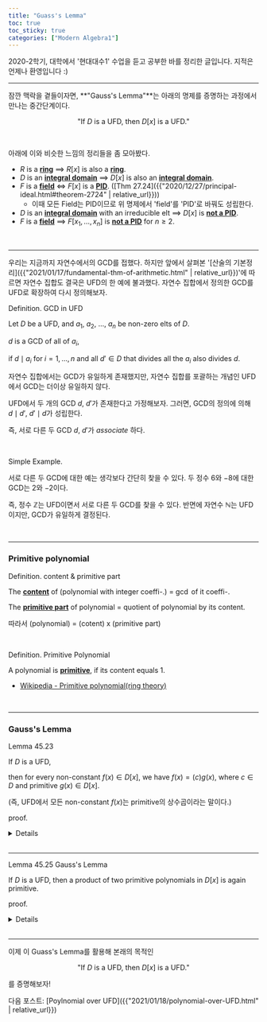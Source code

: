 ```yaml
---
title: "Guass's Lemma"
toc: true
toc_sticky: true
categories: ["Modern Algebra1"]
---
```



2020-2학기, 대학에서 '현대대수1' 수업을 듣고 공부한 바를 정리한 글입니다. 지적은 언제나 환영입니다 :)

<hr>

잠깐 맥락을 곁들이자면, **"Gauss's Lemma"**는 아래의 명제를 증명하는 과정에서 만나는 중간단계이다.

<div style="text-align:center">

"If $D$ is a UFD, then $D[x]$ is a UFD."

</div>

<br>

아래에 이와 비슷한 느낌의 정리들을 좀 모아봤다.

- $R$ is a **<u>ring</u>** $\implies$ $R[x]$ is also a **<u>ring</u>**.
- $D$ is an **<u>integral domain</u>** $\implies$ $D[x]$ is also an **<u>integral domain</u>**.
- $F$ is a **<u>field</u>** $\iff$ $F[x]$ is a **<u>PID</u>**. ([Thm 27.24]({{"2020/12/27/principal-ideal.html#theorem-2724" | relative_url}}))
  - 이때 모든 Field는 PID이므로 위 명제에서 'field'를 'PID'로 바꿔도 성립한다.
- $D$ is an **<u>integral domain</u>** with an irreducible elt $\implies$ $D[x]$ is **<u>not a PID</u>**.
- $F$ is a **<u>field</u>** $\implies$ $F[x_1, \dots, x_n]$ is **<u>not a PID</u>** for $n \ge 2$.

<br>
<hr>

우리는 지금까지 자연수에서의 GCD를 접했다. 하지만 앞에서 살펴본 '[산술의 기본정리]({{"2021/01/17/fundamental-thm-of-arithmetic.html" | relative_url}})'에 따르면 자연수 집합도 결국은 UFD의 한 예에 불과했다. 자연수 집합에서 정의한 GCD를 UFD로 확장하여 다시 정의해보자.

<span class="statement-title">Definition.</span> GCD in UFD<br>

<div class="notice" markdown="1">

Let $D$ be a UFD, and $a_1$, $a_2$, ..., $a_n$ be non-zero elts of $D$.

$d$ is a GCD of all of $a_i$,

if $d \mid a_i$ for $i=1, ..., n$ and all $d' \in D$ that divides all the $a_i$ also divides $d$.

</div>

자연수 집합에서는 GCD가 유일하게 존재했지만, 자연수 집합를 포괄하는 개념인 UFD에서 GCD는 더이상 유일하지 않다.

UFD에서 두 개의 GCD $d$, $d'$가 존재한다고 가정해보자. 그러면, GCD의 정의에 의해 $d \mid d'$, $d' \mid d$가 성립한다.

즉, 서로 다른 두 GCD $d$, $d'$가 *associate* 하다.

<br>

<span class="statement-title">Simple Example.</span><br>

서로 다른 두 GCD에 대한 예는 생각보다 간단히 찾을 수 있다. 두 정수 $6$와 $-8$에 대한 GCD는 $2$와 $-2$이다.

즉, 정수 $\mathbb{Z}$는 UFD이면서 서로 다른 두 GCD를 찾을 수 있다. 반면에 자연수 $\mathbb{N}$는 UFD이지만, GCD가 유일하게 결정된다.

<br>
<hr>

### Primitive polynomial

<span class="statement-title">Definition.</span> content & primitive part<br>

<div class="notice" markdown="1">

The **<u>content</u>** of (polynomial with integer coeffi-.) = $\gcd$ of it coeffi-.

The **<u>primitive part</u>** of polynomial = quotient of polynomial by its content.

따라서 (polynomial) = (cotent) x (primitive part)

</div>

<br>

<span class="statement-title">Definition.</span> Primitive Polynomial<br>

<div class="notice" markdown="1">

A polynomial is **<u>primitive</u>**, if its content equals 1.

</div>

- [Wikipedia - Primitive polynomial(ring theory)](https://en.wikipedia.org/wiki/Primitive_part_and_content)

<br>
<hr>

### Gauss's Lemma

<span class="statement-title">Lemma 45.23</span><br>

<div class="notice" markdown="1">

If $D$ is a UFD,

then for every non-constant $f(x) \in D[x]$, we have $f(x) = (c)g(x)$, where $c \in D$ and primitive $g(x) \in D[x]$.

(즉, UFD에서 모든 non-constant $f(x)$는 primitive의 상수곱이라는 말이다.)

</div>

<span class="statement-title">proof.</span><br>

<details>
<div class="math-statement" markdown="1">

Let $f(x) \in D[x]$ be a non-constant polynomial; $f(x) = a_0 + a_1 x + \cdots a_n x^n$

Let $c$ be a gcd of all $a_i$.

Then for each $i$, we have $a_i = c \cdot q_i$ for some $q_i \in D$.

By the distributive law, we have $f(x) = (c) g(x)$.

By definition of gcd $c$, the left polynomial $g(x)$ is a primitive polynomial. $\blacksquare$

</div>
</details>

<br>
<hr>

<span class="statement-title">Lemma 45.25</span> Gauss's Lemma<br>

<div class="notice" markdown="1">

If $D$ is a UFD, then a product of two primitive polynomials in $D[x]$ is again primitive.

</div>


<span class="statement-title">proof.</span><br>

<details>
<div class="math-statement" markdown="1">

Let $f(x) = a_0 + a_1 x + \cdots a_n x^n$ and $g(x) = b_0 + b_1 x + \cdots b_m x^m$ be primitive in $D[x]$,

and let $h(x) = f(x)g(x)$.

Let $p$ be an irreducible in $D$.

이미 $f(x)$, $g(x)$가 primitive이므로 $p$가 $a_i$ 전부를, 또 $b_j$ 전부를 나누지는 못 한다.

Let $a_r$ be the first coefficient of $f(x)$ not divisible by $p$;

that is $p \mid a_i$ for $i < r$, but $p \not\mid a_r$.

Similarly, let $b_s$ be the first coefficient of $g(x)$ not divisible by $p$.

The cofficient of $x^{r+s}$ in $h(x) = f(x)g(x)$ is

$$
c_{r+s} = (a_0 b_{r+s} + \cdots + a_{r-1} b_{s+1}) + a_r b_s + (a_{r+1} b_{s-1} \cdots a_{r+s} b_0)
$$

$p \mid a_i$ for $i < r$이므로 $p \mid (a_0 b_{r+s} + \cdots + a_{r-1} b_{s+1})$

마찬가지로 $p \mid b_j$ for $j < s$이므로 $p \mid (a_{r+1} b_{s-1} \cdots a_{r+s} b_0)$

하지만, $p$가 $a_r$, $b_s$를 나누진 못 하므로 $p \not\mid a_r b_s$이다.

종합하면, 어떤 irreducible $p \in D$일지라도 $f(x)g(x)$의 계수를 나누지 못 하는 지점이 있기 때문에 $f(x)g(x)$의 계수는 어떤 irreducible $p$라도 common divisor로 가질 수 없다.

따라서 $f(x)g(X)$는 primitive다. $\blacksquare$

</div>
</details>

<br>
<hr>

이제 이 Guass's Lemma를 활용해 본래의 목적인

<div style="text-align:center">

"If $D$ is a UFD, then $D[x]$ is a UFD."

</div>

를 증명해보자!

다음 포스트: [Poylnomial over UFD]({{"2021/01/18/polynomial-over-UFD.html" | relative_url}})
